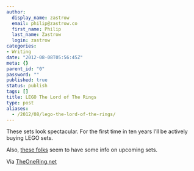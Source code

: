 ```yaml
---
author:
  display_name: zastrow
  email: philip@zastrow.co
  first_name: Philip
  last_name: Zastrow
  login: zastrow
categories:
- Writing
date: "2012-08-08T05:56:45Z"
meta: {}
parent_id: "0"
password: ""
published: true
status: publish
tags: []
title: LEGO The Lord of The Rings
type: post
aliases:
  - /2012/08/lego-the-lord-of-the-rings/
---
```

<p>These sets look spectacular. For the first time in ten years I’ll be actively buying LEGO sets.</p>
<p>Also, <a href="http://www.lordofthebrick.com">these folks</a> seem to have some info on upcoming sets.</p>
<p>Via <a href="http://www.theonering.net/torwp/2012/08/08/60566-lego-lotr-collectors-edition-ships-with-elrond/">TheOneRing.net</a></p>
